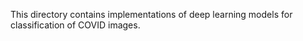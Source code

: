 This directory contains implementations of deep learning models for classification of COVID images. 
